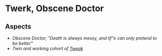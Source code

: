 # Twerk, Obscene Doctor

## Aspects
* *Obscene Doctor; "Death is always messy, and lif"e can only pretend to be better"*
* *Twin and working cohort of [Tweak](Tweak.md)*